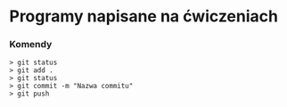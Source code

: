 # Programy napisane na ćwiczeniach #

### Komendy

```
> git status 
> git add . 
> git status 
> git commit -m "Nazwa commitu" 
> git push
```